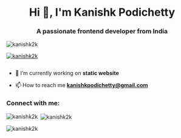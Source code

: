 <h1 align="center">Hi 👋, I'm Kanishk Podichetty</h1>
<h3 align="center">A passionate frontend developer from India</h3>

<p align="left"> <img src="https://komarev.com/ghpvc/?username=kanishk2k&label=Profile%20views&color=0e75b6&style=flat" alt="kanishk2k" /> </p>

<p align="left"> <a href="https://github.com/ryo-ma/github-profile-trophy"><img src="https://github-profile-trophy.vercel.app/?username=kanishk2k" alt="kanishk2k" /></a> </p>

<p align="left"> <a href="https://twitter.com/" target="blank"><img src="https://img.shields.io/twitter/follow/?logo=twitter&style=for-the-badge" alt="" /></a> </p>

- 🔭 I’m currently working on **static website**

- 📫 How to reach me **kanishkpodichetty@gmail.com**

<h3 align="left">Connect with me:</h3>
<p align="left">
</p>

<p><img align="left" src="https://github-readme-stats.vercel.app/api/top-langs?username=kanishk2k&show_icons=true&locale=en&layout=compact" alt="kanishk2k" /></p>

<p>&nbsp;<img align="center" src="https://github-readme-stats.vercel.app/api?username=kanishk2k&show_icons=true&locale=en" alt="kanishk2k" /></p>

<p><img align="center" src="https://github-readme-streak-stats.herokuapp.com/?user=kanishk2k&" alt="kanishk2k" /></p>

